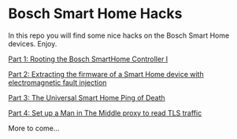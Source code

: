 # Bosch Smart Home Hacks

In this repo you will find some nice hacks on the Bosch Smart Home devices. Enjoy.

[Part 1: Rooting the Bosch SmartHome Controller I](./P1/README.md)

[Part 2: Extracting the firmware of a Smart Home device with electromagnetic fault injection](./P2/README.md)

[Part 3: The Universal Smart Home Ping of Death](./P3/README.md)

[Part 4: Set up a Man in The Middle proxy to read TLS traffic](./P4/README.md)

More to come...
